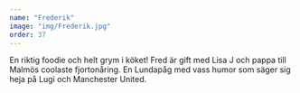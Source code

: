 ```yaml
---
name: "Frederik"
image: "img/Frederik.jpg"
order: 37
---
```

En riktig foodie och helt grym i köket! Fred är gift med Lisa J och pappa till Malmös coolaste fjortonåring. En Lundapåg med vass humor som säger sig heja på Lugi och Manchester United.
